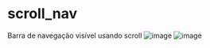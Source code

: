 # scroll_nav
Barra de navegação visível usando scroll 
![image](https://github.com/gdlnani89/scroll_nav/assets/56199031/dee74bd6-e615-407d-a3ce-8e6acde73c48)
![image](https://github.com/gdlnani89/scroll_nav/assets/56199031/89529851-a979-4173-a112-43c511f90353)
